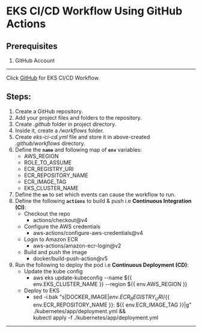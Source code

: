 # EKS CI/CD Workflow Using GitHub Actions

## Prerequisites
1. GitHub Account

---

Click [GitHub](https://github.com/inflection-sahil/reancare/blob/master/.github/workflows/eks-ci-cd.yml) for EKS CI/CD Workflow.

## Steps:
1. Create a GitHub repository.
2. Add your project files and folders to the repository.
2. Create *.github* folder in project directory.
3. Inside it, create a */workflows* folder.
4. Create *eks-ci-cd.yml* file and store it in above-created *.github/workflows* directory.
5. Define the **`name`** and following map of **`env`** variables:
    - AWS_REGION
    - ROLE_TO_ASSUME
    - ECR_REGISTRY_URI
    - ECR_REPOSITORY_NAME
    - ECR_IMAGE_TAG
    - EKS_CLUSTER_NAME
6. Define the **`on`** to set which events can cause the workflow to run.
7. Define the following **`actions`** to build & push i.e **Continuous Integration (CI)**:
    - Checkout the repo
        - actions/checkout@v4
    - Configure the AWS credentials
        - aws-actions/configure-aws-credentials@v4
    - Login to Amazon ECR
        - aws-actions/amazon-ecr-login@v2
    - Build and push the image
        - docker/build-push-action@v5
8. Run the following to deploy the pod i.e **Continuous Deployment (CD)**:
    - Update the kube config
        - aws eks update-kubeconfig --name ${{ env.EKS_CLUSTER_NAME }} --region ${{ env.AWS_REGION }}
    - Deploy to EKS
        - sed -i.bak "s|DOCKER_IMAGE|${{ env.ECR_REGISTRY_URI }}/${{ env.ECR_REPOSITORY_NAME }}: ${{ env.ECR_IMAGE_TAG }}|g" ./kubernetes/app/deployment.yml && \
        kubectl apply -f ./kubernetes/app/deployment.yml

---